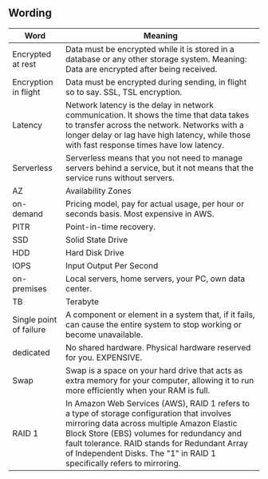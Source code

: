 ## Wording

Word                        | Meaning   
----------------------------|-----------
Encrypted at rest           | Data must be encrypted while it is stored in a database or any other storage system. Meaning: Data are encrypted after being received.     
Encryption in flight        | Data must be encrypted during sending, in flight so to say. SSL, TSL encryption. 
Latency                     | Network latency is the delay in network communication. It shows the time that data takes to transfer across the network. Networks with a longer delay or lag have high latency, while those with fast response times have low latency. 
Serverless                  | Serverless means that you not need to manage servers behind a service, but it not means that the service runs without servers.
AZ                          | Availability Zones
on-demand                   | Pricing model, pay for actual usage, per hour or seconds basis. Most expensive in AWS.
PITR                        | Point-in-time recovery.
SSD                         | Solid State Drive
HDD                         | Hard Disk Drive
IOPS                        | Input Output Per Second
on-premises                 | Local servers, home servers, your PC, own data center.
TB                          | Terabyte
Single point of failure     | A component or element in a system that, if it fails, can cause the entire system to stop working or become unavailable.
dedicated                   | No shared hardware. Physical hardware reserved for you. EXPENSIVE.
Swap                        | Swap is a space on your hard drive that acts as extra memory for your computer, allowing it to run more efficiently when your RAM is full.
RAID 1                      | In Amazon Web Services (AWS), RAID 1 refers to a type of storage configuration that involves mirroring data across multiple Amazon Elastic Block Store (EBS) volumes for redundancy and fault tolerance. RAID stands for Redundant Array of Independent Disks. The "1" in RAID 1 specifically refers to mirroring.

